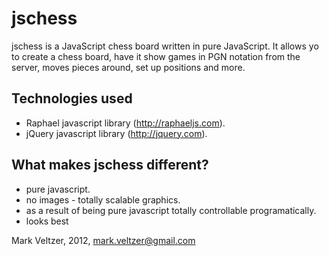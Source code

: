 jschess
=======
jschess is a JavaScript chess board written in pure JavaScript. 
It allows yo to create a chess board, have it show games in PGN
notation from the server, moves pieces around, set up positions
and more.

Technologies used
-----------------
* Raphael javascript library (http://raphaeljs.com).
* jQuery javascript library (http://jquery.com).

What makes jschess different?
-----------------------------
* pure javascript.
* no images - totally scalable graphics.
* as a result of being pure javascript totally controllable programatically.
* looks best

Mark Veltzer, 2012, mark.veltzer@gmail.com
